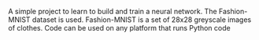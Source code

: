 A simple project to learn to build and train a neural network. 
The Fashion-MNIST dataset is used. Fashion-MNIST is a set of 28x28 greyscale images of clothes. 
Code can be used on any platform that runs Python code
